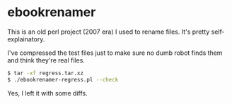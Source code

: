 # ebookrenamer

This is an old perl project (2007 era) I used to rename files. It's pretty self-explainatory.

I've compressed the test files just to make sure no dumb robot finds them and think they're
real files.

```bash
$ tar -xf regress.tar.xz
$ ./ebookrenamer-regress.pl --check
```

Yes, I left it with some diffs.
